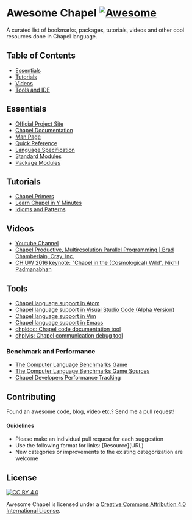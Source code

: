 # Awesome Chapel [![Awesome](https://cdn.rawgit.com/sindresorhus/awesome/d7305f38d29fed78fa85652e3a63e154dd8e8829/media/badge.svg)](https://github.com/sindresorhus/awesome)

A curated list of bookmarks, packages, tutorials, videos and other cool resources done in Chapel language.

## Table of Contents
- [Essentials](#essentials)
- [Tutorials](#tutorials)
- [Videos](#videos)
- [Tools and IDE](#tools)
 
## Essentials
* [Official Project Site](http://chapel.cray.com/)
* [Chapel Documentation](http://chapel.cray.com/docs/latest/)
* [Man Page](http://chapel.cray.com/docs/latest/usingchapel/man.html)
* [Quick Reference](http://chapel.cray.com/docs/latest/_downloads/quickReference.pdf)
* [Language Specification](http://chapel.cray.com/docs/latest/_downloads/chapelLanguageSpec.pdf)
* [Standard Modules](http://chapel.cray.com/docs/latest/modules/modules.html)
* [Package Modules](http://chapel.cray.com/docs/latest/modules/packages.html)


## Tutorials
* [Chapel Primers](http://chapel.cray.com/docs/master/primers/primers.html)
* [Learn Chapel in Y Minutes](https://learnxinyminutes.com/docs/chapel/)
* [Idioms and Patterns](https://github.com/chapel-lang/chapel/tree/master/test/release/examples/programs)

## Videos

* [Youtube Channel](https://www.youtube.com/channel/UCHmm27bYjhknK5mU7ZzPGsQ)
* [Chapel Productive, Multiresolution Parallel Programming | Brad Chamberlain, Cray, Inc.](https://www.youtube.com/watch?v=0DjIdRJIqRY)
* [CHIUW 2016 keynote: "Chapel in the (Cosmological) Wild", Nikhil Padmanabhan](https://www.youtube.com/watch?v=pnKLp0BTPks)

## Tools
* [Chapel language support in Atom](https://github.com/fsouza/language-chapel)
* [Chapel language support in Visual Studio Code \(Alpha Version\)](https://github.com/marcoscleison/chapel-vscode)
* [Chapel language support in Vim](https://github.com/chapel-lang/chapel/tree/master/highlight/vim)
* [Chapel language support in Emacs](https://github.com/chapel-lang/chapel/tree/master/highlight/emacs)
* [chpldoc: Chapel code documentation tool](http://chapel.cray.com/docs/latest/tools/chpldoc/chpldoc.html)
* [chplvis: Chapel communication debug tool](http://chapel.cray.com/docs/latest/tools/chplvis/chplvis.html)

### Benchmark and Performance
* [The Computer Language Benchmarks Game](http://benchmarksgame.alioth.debian.org/u64q/chapel.html)
* [The Computer Language Benchmarks Game Sources](https://github.com/chapel-lang/chapel/blob/master/test/studies/shootout/submitted/README.md)
* [Chapel Developers Performance Tracking](http://chapel.sourceforge.net/perf/)

## Contributing

Found an awesome code, blog, video etc.? Send me a pull request!

#### Guidelines

* Please make an individual pull request for each suggestion
* Use the following format for links: \[Resource\]\(URL\)
* New categories or improvements to the existing categorization are welcome

## License

[![CC BY 4.0](https://licensebuttons.net/l/by/4.0/88x31.png)](https://creativecommons.org/licenses/by/4.0/)

Awesome Chapel is licensed under a  [Creative Commons Attribution 4.0 International License](https://creativecommons.org/licenses/by/4.0/).
